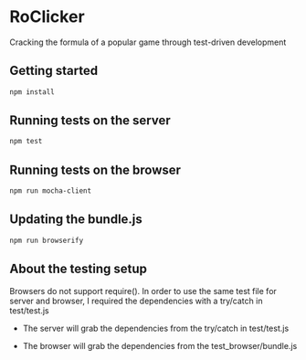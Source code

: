 # RoClicker

Cracking the formula of a popular game through test-driven development

## Getting started
```bash
npm install
```

## Running tests on the server
```bash
npm test
```

## Running tests on the browser
```bash
npm run mocha-client
```
## Updating the bundle.js
```bash
npm run browserify
```

## About the testing setup
Browsers do not support require(). In order to use the same test file for server and browser, I required the dependencies with a try/catch in test/test.js

* The server will grab the dependencies from the try/catch in test/test.js

* The browser will grab the dependencies from the test_browser/bundle.js